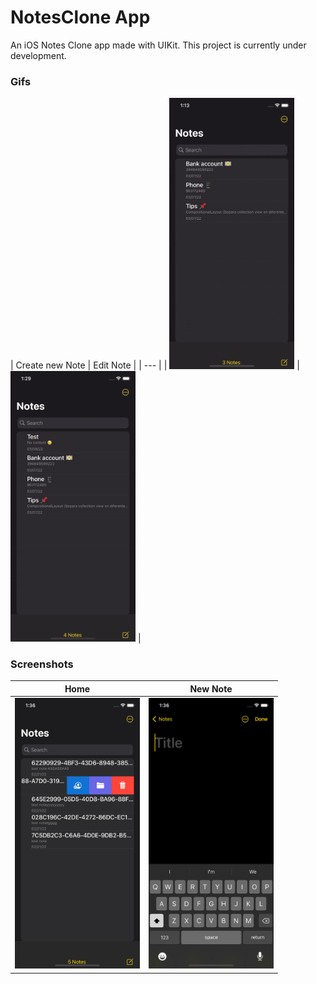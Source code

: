 # NotesClone App
An iOS Notes Clone app made with UIKit. This project is currently under development.

### Gifs
| Create new Note | Edit Note |
| --- |
| <img src="Images/gifs/Gif-Notes-CreateNote.gif" width=200> | <img src="Images/gifs/Gif-Notes-EditNote.gif" width=200> |

### Screenshots
| Home | New Note |
| --- | --- |
| <img src="Images/NotesClone-Home.png" width=200> | <img src="Images/NotesClone-NewNote.png" width=200> |
